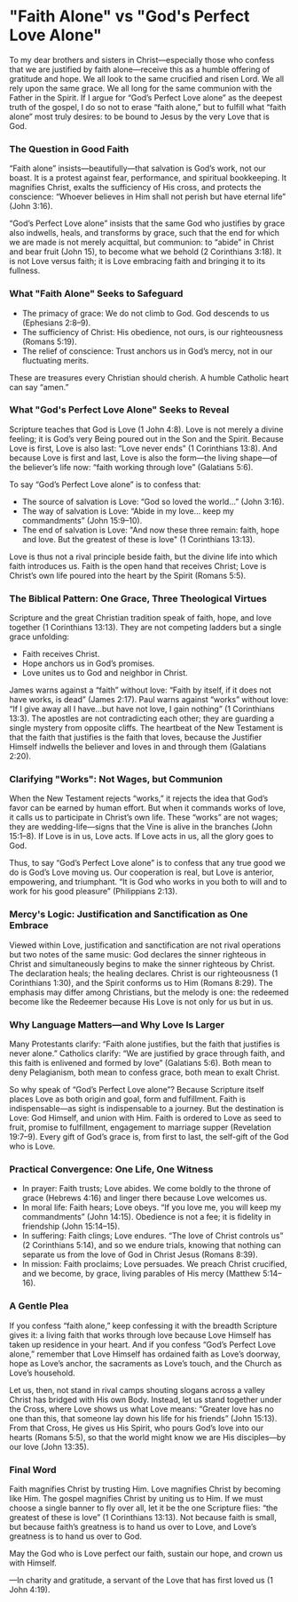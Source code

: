 # "Faith Alone" vs "God's Perfect Love Alone"

To my dear brothers and sisters in Christ—especially those who confess that we are justified by faith alone—receive this as a humble offering of gratitude and hope. We all look to the same crucified and risen Lord. We all rely upon the same grace. We all long for the same communion with the Father in the Spirit. If I argue for “God’s Perfect Love alone” as the deepest truth of the gospel, I do so not to erase “faith alone,” but to fulfill what “faith alone” most truly desires: to be bound to Jesus by the very Love that is God.

### The Question in Good Faith

“Faith alone” insists—beautifully—that salvation is God’s work, not our boast. It is a protest against fear, performance, and spiritual bookkeeping. It magnifies Christ, exalts the sufficiency of His cross, and protects the conscience: “Whoever believes in Him shall not perish but have eternal life” (John 3:16).

“God’s Perfect Love alone” insists that the same God who justifies by grace also indwells, heals, and transforms by grace, such that the end for which we are made is not merely acquittal, but communion: to “abide” in Christ and bear fruit (John 15), to become what we behold (2 Corinthians 3:18). It is not Love versus faith; it is Love embracing faith and bringing it to its fullness.

### What "Faith Alone" Seeks to Safeguard

- The primacy of grace: We do not climb to God. God descends to us (Ephesians 2:8–9).
- The sufficiency of Christ: His obedience, not ours, is our righteousness (Romans 5:19).
- The relief of conscience: Trust anchors us in God’s mercy, not in our fluctuating merits.

These are treasures every Christian should cherish. A humble Catholic heart can say “amen.”

### What "God's Perfect Love Alone" Seeks to Reveal

Scripture teaches that God is Love (1 John 4:8). Love is not merely a divine feeling; it is God’s very Being poured out in the Son and the Spirit. Because Love is first, Love is also last: “Love never ends” (1 Corinthians 13:8). And because Love is first and last, Love is also the form—the living shape—of the believer’s life now: “faith working through love” (Galatians 5:6).

To say “God’s Perfect Love alone” is to confess that:

- The source of salvation is Love: “God so loved the world…” (John 3:16).
- The way of salvation is Love: “Abide in my love… keep my commandments” (John 15:9–10).
- The end of salvation is Love: "And now these three remain: faith, hope and love. But the greatest of these is love" (1 Corinthians 13:13).

Love is thus not a rival principle beside faith, but the divine life into which faith introduces us. Faith is the open hand that receives Christ; Love is Christ’s own life poured into the heart by the Spirit (Romans 5:5).

### The Biblical Pattern: One Grace, Three Theological Virtues

Scripture and the great Christian tradition speak of faith, hope, and love together (1 Corinthians 13:13). They are not competing ladders but a single grace unfolding:

- Faith receives Christ.
- Hope anchors us in God’s promises.
- Love unites us to God and neighbor in Christ.

James warns against a “faith” without love: “Faith by itself, if it does not have works, is dead” (James 2:17). Paul warns against “works” without love: “If I give away all I have…but have not love, I gain nothing” (1 Corinthians 13:3). The apostles are not contradicting each other; they are guarding a single mystery from opposite cliffs. The heartbeat of the New Testament is that the faith that justifies is the faith that loves, because the Justifier Himself indwells the believer and loves in and through them (Galatians 2:20).

### Clarifying "Works": Not Wages, but Communion

When the New Testament rejects “works,” it rejects the idea that God’s favor can be earned by human effort. But when it commands works of love, it calls us to participate in Christ’s own life. These “works” are not wages; they are wedding-life—signs that the Vine is alive in the branches (John 15:1–8). If Love is in us, Love acts. If Love acts in us, all the glory goes to God.

Thus, to say “God’s Perfect Love alone” is to confess that any true good we do is God’s Love moving us. Our cooperation is real, but Love is anterior, empowering, and triumphant. “It is God who works in you both to will and to work for his good pleasure” (Philippians 2:13).

### Mercy's Logic: Justification and Sanctification as One Embrace

Viewed within Love, justification and sanctification are not rival operations but two notes of the same music: God declares the sinner righteous in Christ and simultaneously begins to make the sinner righteous by Christ. The declaration heals; the healing declares. Christ is our righteousness (1 Corinthians 1:30), and the Spirit conforms us to Him (Romans 8:29). The emphasis may differ among Christians, but the melody is one: the redeemed become like the Redeemer because His Love is not only for us but in us.

### Why Language Matters—and Why Love Is Larger

Many Protestants clarify: “Faith alone justifies, but the faith that justifies is never alone.” Catholics clarify: “We are justified by grace through faith, and this faith is enlivened and formed by love” (Galatians 5:6). Both mean to deny Pelagianism, both mean to confess grace, both mean to exalt Christ.

So why speak of “God’s Perfect Love alone”? Because Scripture itself places Love as both origin and goal, form and fulfillment. Faith is indispensable—as sight is indispensable to a journey. But the destination is Love: God Himself, and union with Him. Faith is ordered to Love as seed to fruit, promise to fulfillment, engagement to marriage supper (Revelation 19:7–9). Every gift of God’s grace is, from first to last, the self-gift of the God who is Love.

### Practical Convergence: One Life, One Witness

- In prayer: Faith trusts; Love abides. We come boldly to the throne of grace (Hebrews 4:16) and linger there because Love welcomes us.
- In moral life: Faith hears; Love obeys. “If you love me, you will keep my commandments” (John 14:15). Obedience is not a fee; it is fidelity in friendship (John 15:14–15).
- In suffering: Faith clings; Love endures. “The love of Christ controls us” (2 Corinthians 5:14), and so we endure trials, knowing that nothing can separate us from the love of God in Christ Jesus (Romans 8:39).
- In mission: Faith proclaims; Love persuades. We preach Christ crucified, and we become, by grace, living parables of His mercy (Matthew 5:14–16).

### A Gentle Plea

If you confess “faith alone,” keep confessing it with the breadth Scripture gives it: a living faith that works through love because Love Himself has taken up residence in your heart. And if you confess “God’s Perfect Love alone,” remember that Love Himself has ordained faith as Love’s doorway, hope as Love’s anchor, the sacraments as Love’s touch, and the Church as Love’s household.

Let us, then, not stand in rival camps shouting slogans across a valley Christ has bridged with His own Body. Instead, let us stand together under the Cross, where Love shows us what Love means: “Greater love has no one than this, that someone lay down his life for his friends” (John 15:13). From that Cross, He gives us His Spirit, who pours God’s love into our hearts (Romans 5:5), so that the world might know we are His disciples—by our love (John 13:35).

### Final Word

Faith magnifies Christ by trusting Him. Love magnifies Christ by becoming like Him. The gospel magnifies Christ by uniting us to Him. If we must choose a single banner to fly over all, let it be the one Scripture flies: “the greatest of these is love” (1 Corinthians 13:13). Not because faith is small, but because faith’s greatness is to hand us over to Love, and Love’s greatness is to hand us over to God.

May the God who is Love perfect our faith, sustain our hope, and crown us with Himself.

—In charity and gratitude, a servant of the Love that has first loved us (1 John 4:19).


